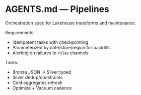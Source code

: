 # AGENTS.md — Pipelines

Orchestration spec for Lakehouse transforms and maintenance.

Requirements:
- Idempotent tasks with checkpointing
- Parameterized by date/store/region for backfills
- Alerting on failures to `rules` channels

Tasks:
- Bronze JSON → Silver typed
- Silver dedup/constraints
- Gold aggregates refresh
- Optimize + Vacuum cadence

